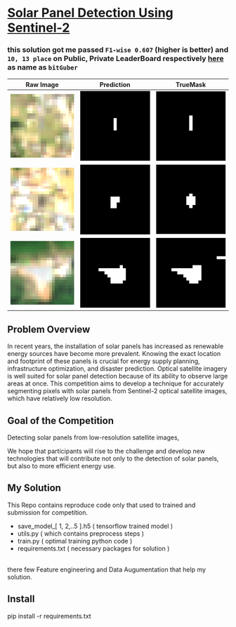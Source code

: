 # [Solar Panel Detection Using Sentinel-2](https://solafune.com/competitions/5dfc315c-1b24-4573-804f-7de8d707cd90?menu=about&tab=&topicId=1143a379-29c4-415e-aeb4-fc761ce9b243)

### this solution got me passed `F1-wise 0.607` (higher is better) and `10, 13 place` on Public, Private LeaderBoard respectively [here](https://solafune.com/competitions/5dfc315c-1b24-4573-804f-7de8d707cd90?menu=lb&tab=public&topicId=1143a379-29c4-415e-aeb4-fc761ce9b243) as name as `bitGuber`


Raw Image  |  Prediction  |  TrueMask
:-------------------------:|:-------------------------:|:--------------------------:
![](images/RGB_0.png)  |  ![](images/pred_mask_0.png) | ![](images/mask_0.png)
![](images/RGB_1.png)  |  ![](images/pred_mask_1.png) | ![](images/mask_1.png)
![](images/RGB_2.png)  |  ![](images/pred_mask_2.png) | ![](images/mask_2.png)

## Problem Overview
In recent years, the installation of solar panels has increased as renewable energy sources have become more prevalent. Knowing the exact location and footprint of these panels is crucial for energy supply planning, infrastructure optimization, and disaster prediction.
Optical satellite imagery is well suited for solar panel detection because of its ability to observe large areas at once. This competition aims to develop a technique for accurately segmenting pixels with solar panels from Sentinel-2 optical satellite images, which have relatively low resolution.

## Goal of the Competition
Detecting solar panels from low-resolution satellite images,

We hope that participants will rise to the challenge and develop new technologies that will contribute not only to the detection of solar panels, but also to more efficient energy use.

## My Solution

This Repo contains reproduce code only that used to trained and submission for competition.

- save_model_[ 1, 2,..5 ].h5 ( tensorflow trained model  )
- utils.py ( which contains preprocess steps )
- train.py ( optimal training python code )
- requirements.txt ( necessary packages for solution )

<br>
there few Feature engineering and Data Augumentation that help my solution.



## Install

pip install -r requirements.txt